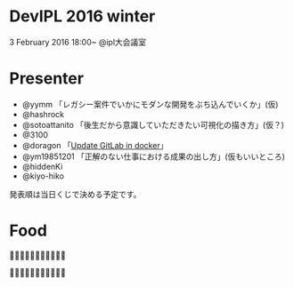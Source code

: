 # DevIPL 2016 winter

3 February 2016 18:00~ @ipl大会議室

# Presenter

* @yymm 「レガシー案件でいかにモダンな開発をぶち込んでいくか」(仮)
* @hashrock 
* @sotoattanito 「後生だから意識していただきたい可視化の描き方」(仮？)
* @3100 
* @doragon 「[Update GitLab in docker](http://doragon.github.io/presentation/devipl/20160203/)」
* @ym19851201 「正解のない仕事における成果の出し方」(仮もいいところ)
* @hiddenKi 
* @kiyo-hiko

発表順は当日くじで決める予定です。

# Food

🍣🍣🍣🍣🍣🍣🍣🍣🍣🍣🍣

🍕🍕🍕🍕🍕🍕🍕🍕🍕🍕🍕
